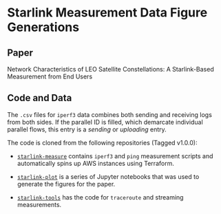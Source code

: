 # Starlink Measurement Data Figure Generations

## Paper
Network Characteristics of LEO Satellite Constellations: 
A Starlink-Based Measurement from End Users

## Code and Data
The `.csv` files for `iperf3` data combines both sending and receiving logs
from both sides. If the parallel ID is filled, which demarcate individual
parallel flows, this entry is a *sending* or *uploading* entry.

The code is cloned from the following repositories (Tagged v1.0.0):

- [`starlink-measure`](https://github.com/Starlink-Measurement/starlink-measure.git) contains `iperf3` and `ping` measurement scripts and
automatically spins up AWS instances using Terraform.

- [`starlink-plot`](https://github.com/Starlink-Measurement/starlink-plot.git) is a series of Jupyter notebooks that was used to generate the
figures for the paper.

- [`starlink-tools`](https://github.com/Starlink-Measurement/starlink-tools.git) has the code for `traceroute` and streaming measurements.
